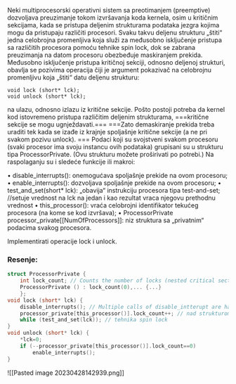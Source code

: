 Neki multiprocesorski operativni sistem sa preotimanjem (preemptive) dozvoljava preuzimanje tokom izvršavanja koda kernela, osim u kritičnim sekcijama, kada se pristupa deljenim strukturama podataka jezgra kojima mogu da pristupaju različiti procesori. Svaku takvu deljenu strukturu „štiti“ jedna celobrojna promenljiva koja služi za međusobno isključenje pristupa sa različitih procesora pomoću tehnike spin lock, dok se zabrana preuzimanja na datom procesoru obezbeđuje maskiranjem prekida. Međusobno isključenje pristupa kritičnoj sekciji, odnosno deljenoj strukturi, obavlja se pozivima operacija čiji je argument pokazivač na celobrojnu promenljivu koja „štiti“ datu deljenu strukturu:

	void lock (short* lck); 
	void unlock (short* lck);
na ulazu, odnosno izlazu iz kritične sekcije. Pošto postoji potreba da kernel kod istovremeno pristupa različitim deljenim strukturama, ===kritične sekcije se mogu ugnježdavati.=== 
===Zato demaskiranje prekida treba uraditi tek kada se izađe iz krajnje spoljašnje kritične sekcije (a ne pri svakom pozivu unlock). ===
Podaci koji su svojstveni svakom procesoru (svaki procesor ima svoju instancu ovih podataka) grupisani su u strukturu tipa ProcessorPrivate. (Ovu strukturu možete proširivati po potrebi.) Na raspolaganju su i sledeće funkcije ili makroi:

• disable_interrupts(): onemogućava spoljašnje prekide na ovom procesoru;
• enable_interrupts(): dozvoljava spoljašnje prekide na ovom procesoru; 
• test_and_set(short* lck): „obavija“ instrukciju procesora tipa test-and-set; //setuje vrednost na lck na jedan i kao rezultat vraca njegovu prethodnu vrednost
• this_processor(): vraća celobrojni identifikator tekućeg procesora (na kome se kod izvršava); 
• ProcessorPrivate processor_private[[NumOfProcessors]]: niz struktura sa „privatnim“ podacima svakog procesora.

Implementirati operacije lock i unlock.
### Resenje:
```c++
struct ProcessorPrivate {
	int lock_count; // Counts the number of locks (nested critical sections)
	ProcessorPrivate () : lock_count(0),... {...} 
	}; 
void lock (short* lck) { 
	disable_interrupts(); // Multiple calls of disable_intterupt are harmless
	processor_private[this_processor()].lock_count++; // nad strukturom niti koja je izvrsila lock povecamo njegov lock count
	while (test_and_set(lck)); // tehnika spin lock
}
void unlock (short* lck) {
	*lck=0;
	if (--processor_private[this_processor()].lock_count==0)
		enable_interrupts();
}
```
![[Pasted image 20230428142939.png]]